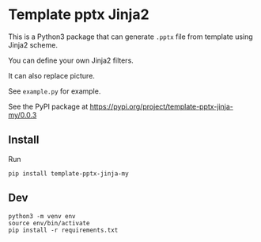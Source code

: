 # Template pptx Jinja2

This is a Python3 package that can generate `.pptx` file from template using Jinja2 scheme.

You can define your own Jinja2 filters.

It can also replace picture.

See `example.py` for example.

See the PyPI package at https://pypi.org/project/template-pptx-jinja-my/0.0.3

## Install

Run

    pip install template-pptx-jinja-my

## Dev

    python3 -m venv env
    source env/bin/activate
    pip install -r requirements.txt

